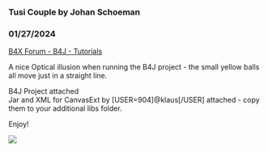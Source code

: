 ### Tusi Couple by Johan Schoeman
### 01/27/2024
[B4X Forum - B4J - Tutorials](https://www.b4x.com/android/forum/threads/158881/)

A nice Optical illusion when running the B4J project - the small yellow balls all move just in a straight line.  
  
B4J Project attached  
Jar and XML for CanvasExt by [USER=904]@klaus[/USER] attached - copy them to your additional libs folder.  
  
Enjoy!  
  
![](https://www.b4x.com/android/forum/attachments/150117)